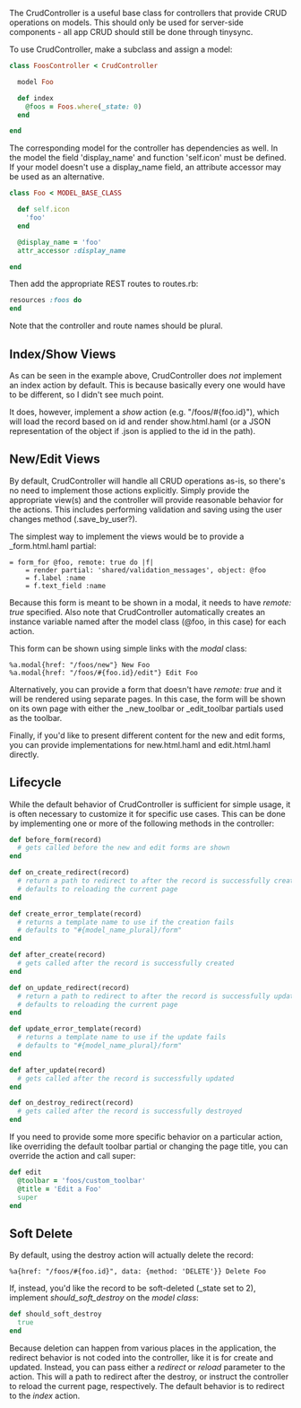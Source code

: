 The CrudController is a useful base class for controllers that provide CRUD operations on models. This should only be used for server-side components - all app CRUD should still be done through tinysync.

To use CrudController, make a subclass and assign a model:

```ruby
class FoosController < CrudController 

  model Foo

  def index
    @foos = Foos.where(_state: 0)
  end

end
```

The corresponding model for the controller has dependencies as well.  In the model the field 'display_name' and function 'self.icon' must be defined.  If your model doesn't use a display_name field, an attribute accessor may be used as an alternative.

```ruby
class Foo < MODEL_BASE_CLASS

  def self.icon
    'foo'
  end

  @display_name = 'foo'
  attr_accessor :display_name

end
```

Then add the appropriate REST routes to routes.rb:

```ruby
resources :foos do 
end
```

Note that the controller and route names should be plural.

## Index/Show Views

As can be seen in the example above, CrudController does *not* implement an index action by default. This is because basically every one would have to be different, so I didn't see much point. 

It does, however, implement a *show* action (e.g. "/foos/#{foo.id}"), which will load the record based on id and render show.html.haml (or a JSON representation of the object if .json is applied to the id in the path).

## New/Edit Views

By default, CrudController will handle all CRUD operations as-is, so there's no need to implement those actions explicitly. Simply provide the appropriate view(s) and the controller will provide reasonable behavior for the actions. This includes performing validation and saving using the user changes method (.save_by_user?).

The simplest way to implement the views would be to provide a _form.html.haml partial:

```haml
= form_for @foo, remote: true do |f|
    = render partial: 'shared/validation_messages', object: @foo
    = f.label :name
    = f.text_field :name
```

Because this form is meant to be shown in a modal, it needs to have *remote: true* specified. Also note that CrudController automatically creates an instance variable named after the model class (@foo, in this case) for each action.

This form can be shown using simple links with the *modal* class: 

```haml
%a.modal{href: "/foos/new"} New Foo
%a.modal{href: "/foos/#{foo.id}/edit"} Edit Foo
```

Alternatively, you can provide a form that doesn't have *remote: true* and it will be rendered using separate pages. In this case, the form will be shown on its own page with either the _new_toolbar or _edit_toolbar partials used as the toolbar.

Finally, if you'd like to present different content for the new and edit forms, you can provide implementations for new.html.haml and edit.html.haml directly. 

## Lifecycle

While the default behavior of CrudController is sufficient for simple usage, it is often necessary to customize it for specific use cases. This can be done by implementing one or more of the following methods in the controller:

```ruby
def before_form(record)
  # gets called before the new and edit forms are shown
end

def on_create_redirect(record)
  # return a path to redirect to after the record is successfully created
  # defaults to reloading the current page
end

def create_error_template(record)
  # returns a template name to use if the creation fails
  # defaults to "#{model_name_plural}/form"
end

def after_create(record)
  # gets called after the record is successfully created
end

def on_update_redirect(record)
  # return a path to redirect to after the record is successfully updated
  # defaults to reloading the current page
end

def update_error_template(record)
  # returns a template name to use if the update fails
  # defaults to "#{model_name_plural}/form"
end

def after_update(record)
  # gets called after the record is successfully updated
end

def on_destroy_redirect(record)
  # gets called after the record is successfully destroyed
end
```

If you need to provide some more specific behavior on a particular action, like overriding the default toolbar partial or changing the page title, you can override the action and call super:

```ruby
def edit
  @toolbar = 'foos/custom_toolbar'
  @title = 'Edit a Foo'
  super
end
```

## Soft Delete

By default, using the destroy action will actually delete the record: 

```haml
%a{href: "/foos/#{foo.id}", data: {method: 'DELETE'}} Delete Foo
```

If, instead, you'd like the record to be soft-deleted (_state set to 2), implement *should_soft_destroy* on the *model class*:

```ruby
def should_soft_destroy
  true
end
```

Because deletion can happen from various places in the application, the redirect behavior is not coded into the controller, like it is for create and updated. Instead, you can pass either a *redirect* or *reload* parameter to the action. This will a path to redirect after the destroy, or instruct the controller to reload the current page, respectively. The default behavior is to redirect to the *index* action.



